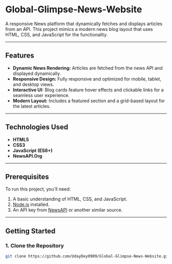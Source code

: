 # Global-Glimpse-News-Website <br>

A responsive News platform that dynamically fetches and displays articles from an API. This project mimics a modern news blog layout that uses HTML, CSS, and JavaScript for the functionality.

---

## Features

- **Dynamic News Rendering:** Articles are fetched from the news API and displayed dynamically.
- **Responsive Design:** Fully responsive and optimized for mobile, tablet, and desktop views.
- **Interactive UI:** Blog cards feature hover effects and clickable links for a seamless user experience.
- **Modern Layout:** Includes a featured section and a grid-based layout for the latest articles.

---

## Technologies Used

- **HTML5**
- **CSS3**
- **JavaScript (ES6+)**
- **NewsAPI.Org**

---

## Prerequisites

To run this project, you'll need:

1. A basic understanding of HTML, CSS, and JavaScript.
2. [Node.js](https://nodejs.org/) installed.
3. An API key from [NewsAPI](https://newsapi.org/) or another similar source.

---

## Getting Started

### 1. Clone the Repository

```bash
git clone https://github.com/UdayDey0909/Global-Glimpse-News-Website.git
```
